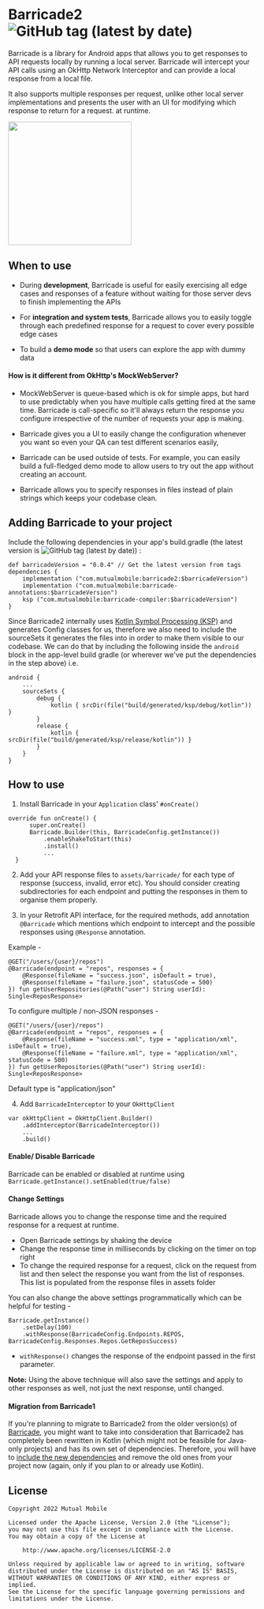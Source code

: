 # Barricade2 ![GitHub tag (latest by date)](https://img.shields.io/github/v/tag/mutualmobile/Barricade2?label=version)

Barricade is a library for Android apps that allows you to get responses to API requests locally by running a local server. Barricade will intercept your API calls using an OkHttp Network Interceptor and can provide a local response from a local file.

It also supports multiple responses per request, unlike other local server implementations and presents the user with an UI for modifying which response to return for a request. at runtime.

<img src="https://github.com/mutualmobile/Barricade2/blob/master/art/Barricade2Demo.gif" width="250"/>

## When to use

* During **development**, Barricade is useful for easily exercising all edge cases and responses of a feature without waiting for those server devs to finish implementing the APIs

* For **integration and system tests**, Barricade allows you to easily toggle through each predefined response for a request to cover every possible edge cases

* To build a **demo mode** so that users can explore the app with dummy data

#### How is it different from OkHttp's MockWebServer?

* MockWebServer is queue-based which is ok for simple apps, but hard to use predictably when you have multiple calls getting fired at the same time. Barricade is call-specific so it'll always return the response you configure irrespective of the number of requests your app is making.

* Barricade gives you a UI to easily change the configuration whenever you want so even your QA can test different scenarios easily,

* Barricade can be used outside of tests. For example, you can easily build a full-fledged demo mode to allow users to try out the app without creating an account.

* Barricade allows you to specify responses in files instead of plain strings which keeps your codebase clean.


## Adding Barricade to your project

Include the following dependencies in your app's build.gradle (the latest version is ![GitHub tag (latest by date)](https://img.shields.io/github/v/tag/mutualmobile/Barricade2?label=version)) :

```
def barricadeVersion = "0.0.4" // Get the latest version from tags
dependencies {
    implementation ("com.mutualmobile:barricade2:$barricadeVersion")
    implementation ("com.mutualmobile:barricade-annotations:$barricadeVersion")
    ksp ("com.mutualmobile:barricade-compiler:$barricadeVersion")
}
```

Since Barricade2 internally uses [Kotlin Symbol Processing (KSP)](https://kotlinlang.org/docs/ksp-overview.html#:~:text=Kotlin%20Symbol%20Processing%20(KSP)%20is,up%20to%202%20times%20faster.) and generates Config classes for us, therefore we also need to include the sourceSets it generates the files into in order to make them visible to our codebase.
We can do that by including the following inside the `android` block in the app-level build gradle (or wherever we've put the dependencies in the step above) i.e.

```
android {
    ...
    sourceSets {
        debug {
            kotlin { srcDir(file("build/generated/ksp/debug/kotlin")) }
        }
        release {
            kotlin { srcDir(file("build/generated/ksp/release/kotlin")) }
        }
    }
}
```

## How to use

1. Install Barricade in your `Application` class' `#onCreate()`

  ```
  override fun onCreate() {
        super.onCreate()
        Barricade.Builder(this, BarricadeConfig.getInstance())
            .enableShakeToStart(this)
            .install()
            ...
    }
  ```

2. Add your API response files to `assets/barricade/` for each type of response (success, invalid, error etc). You should consider creating subdirectories for each endpoint and putting the responses in them to organise them properly.

3. In your Retrofit API interface, for the required methods, add annotation `@Barricade` which mentions which endpoint to intercept and the possible responses using `@Response` annotation.

Example -
```
@GET("/users/{user}/repos")
@Barricade(endpoint = "repos", responses = {
    @Response(fileName = "success.json", isDefault = true),
    @Response(fileName = "failure.json", statusCode = 500)
}) fun getUserRepositories(@Path("user") String userId): Single<ReposResponse>
```

To configure multiple / non-JSON responses -
```
@GET("/users/{user}/repos")
@Barricade(endpoint = "repos", responses = {
    @Response(fileName = "success.xml", type = "application/xml", isDefault = true),
    @Response(fileName = "failure.xml", type = "application/xml", statusCode = 500)
}) fun getUserRepositories(@Path("user") String userId): Single<ReposResponse>
```
Default type is "application/json"


4. Add `BarricadeInterceptor` to your `OkHttpClient`

```
var okHttpClient = OkHttpClient.Builder()
    .addInterceptor(BarricadeInterceptor())
    ...
    .build()
```

#### Enable/ Disable Barricade
Barricade can be enabled or disabled at runtime using `Barricade.getInstance().setEnabled(true/false)`

#### Change Settings
Barricade allows you to change the response time and the required response for a request at runtime.
* Open Barricade settings by shaking the device
* Change the response time in milliseconds by clicking on the timer on top right
* To change the required response for a request, click on the request from list and then select the response you want from
the list of responses. This list is populated from the response files in assets folder

You can also change the above settings programmatically which can be helpful for testing -
```
Barricade.getInstance()
    .setDelay(100)
    .withResponse(BarricadeConfig.Endpoints.REPOS, BarricadeConfig.Responses.Repos.GetReposSuccess)
```
* `withResponse()` changes the response of the endpoint passed in the first parameter.


**Note:** Using the above technique will also save the settings and apply to other responses as well, not just the
next response, until changed.

#### Migration from Barricade1
If you're planning to migrate to Barricade2 from the older version(s) of [Barricade](https://github.com/mutualmobile/Barricade),
you might want to take into consideration that Barricade2 has completely been rewritten in Kotlin
(which might not be feasible for Java-only projects) and has
its own set of dependencies. Therefore, you will have to [include the new dependencies](https://github.com/mutualmobile/Barricade2#adding-barricade-to-your-project)
and remove the old ones from your project now (again, only if you plan to or already use Kotlin).

License
-------

    Copyright 2022 Mutual Mobile

    Licensed under the Apache License, Version 2.0 (the "License");
    you may not use this file except in compliance with the License.
    You may obtain a copy of the License at

        http://www.apache.org/licenses/LICENSE-2.0

    Unless required by applicable law or agreed to in writing, software
    distributed under the License is distributed on an "AS IS" BASIS,
    WITHOUT WARRANTIES OR CONDITIONS OF ANY KIND, either express or implied.
    See the License for the specific language governing permissions and
    limitations under the License.

